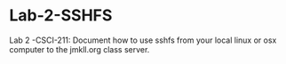 # Lab-2-SSHFS
Lab 2 -CSCI-211: Document how to use sshfs from your local linux or osx computer to the jmkll.org class server.
